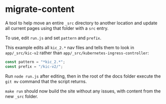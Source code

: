 # migrate-content

A tool to help move an entire `_src` directory to another location and update all current pages using that folder with a `src` entry.

To use, edit `run.js` and set `pattern` and `prefix`.

This example edits all `kic_2.*` nav files and tells them to look in `app/_src/kic-v2` rather than `app/_src/kubernetes-ingress-controller`:

```javascript
const pattern = "*kic_2.*";
const prefix = "/kic-v2/";
```

Run `node run.js` after editing, then in the root of the docs folder execute the `git mv` command that the script returns.

`make run` should now build the site without any issues, with content from the new `_src` folder.